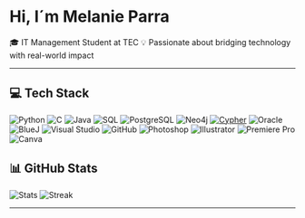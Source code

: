 # Hi, I´m Melanie Parra 

🎓 IT Management Student at TEC
💡 Passionate about bridging technology with real-world impact

---

## 💻 Tech Stack

![Python](https://img.shields.io/badge/Python-3776AB?style=for-the-badge&logo=python&logoColor=white)
![C](https://img.shields.io/badge/C-00599C?style=for-the-badge&logo=c&logoColor=white)
![Java](https://img.shields.io/badge/Java-ED8B00?style=for-the-badge&logo=openjdk&logoColor=white)
![SQL](https://img.shields.io/badge/SQL-003B57?style=for-the-badge&logo=databricks&logoColor=white)
![PostgreSQL](https://img.shields.io/badge/PostgreSQL-316192?style=for-the-badge&logo=postgresql&logoColor=white)
![Neo4j](https://img.shields.io/badge/Neo4j-008CC1?style=for-the-badge&logo=neo4j&logoColor=white)
[![Cypher](https://img.shields.io/badge/Cypher-008CC1?style=for-the-badge&logo=neo4j&logoColor=white)](https://neo4j.com/developer/cypher/)
![Oracle](https://img.shields.io/badge/Oracle-F80000?style=for-the-badge&logo=oracle&logoColor=white)
![BlueJ](https://img.shields.io/badge/BlueJ-003B57?style=for-the-badge&logo=java&logoColor=white)
![Visual Studio](https://img.shields.io/badge/Visual%20Studio-5C2D91?style=for-the-badge&logo=visualstudio&logoColor=white)
![GitHub](https://img.shields.io/badge/GitHub-181717?style=for-the-badge&logo=github&logoColor=white)
![Photoshop](https://img.shields.io/badge/Photoshop-31A8FF?style=for-the-badge&logo=adobephotoshop&logoColor=white)
![Illustrator](https://img.shields.io/badge/Illustrator-FF9A00?style=for-the-badge&logo=adobeillustrator&logoColor=white)
![Premiere Pro](https://img.shields.io/badge/Premiere%20Pro-9999FF?style=for-the-badge&logo=adobepremierepro&logoColor=white)
![Canva](https://img.shields.io/badge/Canva-00C4CC?style=for-the-badge&logo=canva&logoColor=white)


## 📊 GitHub Stats

![Stats](https://github-readme-stats.vercel.app/api?username=melaniepv1&show_icons=true&include_all_commits=true&count_private=true&theme=radical)
![Streak](https://streak-stats.demolab.com?user=melaniepv1&theme=radical&hide_border=false)

---
